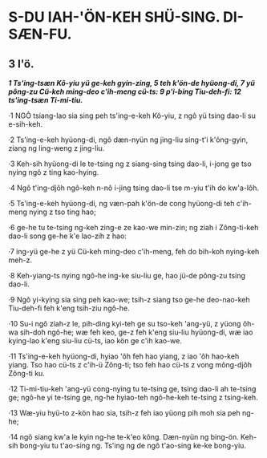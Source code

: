 
# S-DU IAH-'ÖN-KEH SHÜ-SING. DI-SÆN-FU.


## 3 I'ö. 

**_1 Ts'ing-tsæn Kô-yiu yü ge-keh gyin-zing, 5 teh k'ön-de hyüong-di, 7 yü pông-zu Cü-keh ming-deo c'ih-meng cü-ts: 9 p'i-bing Tiu-deh-fi: 12 ts'ing-tsæn Ti-mi-tiu._**

·1 NGÔ tsiang-lao sia sing peh ts'ing-e-keh Kô-yiu, z ngô yü tsing dao-li su e-sih-keh.

·2 Ts'ing-e-keh hyüong-di, ngô dæn-nyün ng jing-liu sing-t'i k'ông-gyin, ziang ng ling-weng z jing-liu.

·3 Keh-sih hyüong-di le te-tsing ng z siang-sing tsing dao-li, i-jong ge tso nying ngô z ting kao-hying.

·4 Ngô t'ing-djôh ngô-keh n-nô i-jing tsing dao-li tse m-yiu t'ih do kw'a-lôh.

·5 Ts'ing-e-keh hyüong-di, ng væn-pah k'ön-de cong hyüong-di teh c'ih-meng nying z tso ting hao;

·6 ge-he tu te-tsing ng-keh zing-e ze kao-we min-zin; ng ziah i Zông-ti-keh dao-li song ge-he k'e lao-zih z hao:

·7 ing-yü ge-he z yü Cü-keh ming-deo c'ih-meng, feh do bih-koh nying-keh meh-z.

·8 Keh-yiang-ts nying ngô-he ing-ke siu-liu ge, hao jü-de pông-zu tsing dao-li.

·9 Ngô yi-kying sia sing peh kao-we; tsih-z siang tso ge-he deo-nao-keh Tiu-deh-fi feh k'eng tsih-ziu ngô-he.

·10 Su-i ngô ziah-z le, pih-ding kyi-teh ge su tso-keh 'ang-yü, z yüong ôh-wa sih-doh ngô-he; wæ feh keo, ge-z feh k'eng siu-liu hyüong-di, wæ iao kying-lao k'eng siu-liu cü-ts, iao kön ge c'ih kao-we.

·11 Ts'ing-e-keh hyüong-di, hyiao 'ôh feh hao yiang, z iao 'ôh hao-keh yiang. Tso hao cü-ts z c'ih-ü Zông-ti; tso feh hao cü-ts z vong mông-djôh Zông-ti ku.

·12 Ti-mi-tiu-keh 'ang-yü cong-nying tu te-tsing ge, tsing dao-li ah te-tsing ge; ngô-he yi te-tsing ge, ng-he hyiao-teh ngô-he-keh te-tsing z tsing-keh.

·13 Wæ-yiu hyü-to z-kön hao sia, tsih-z feh iao yüong pih moh sia peh ng-he;

·14 ngô siang kw'a le kyin ng-he te-k'eo kông. Dæn-nyün ng bing-ön. Keh-sih bong-yiu tu t'ao-sing ng. Ts'ing ng de ngô t'ao-sing ke-ke bong-yiu.




